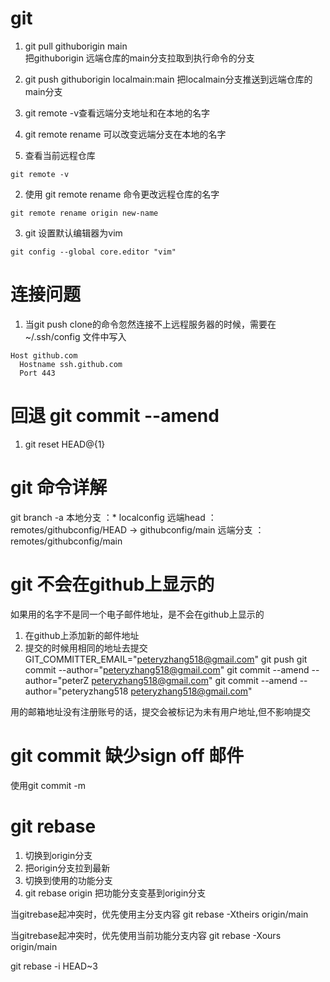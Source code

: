 # git
1. git pull githuborigin main  
把githuborigin 远端仓库的main分支拉取到执行命令的分支
2. git push githuborigin localmain:main
把localmain分支推送到远端仓库的main分支
3. git remote -v查看远端分支地址和在本地的名字
4. git remote rename 可以改变远端分支在本地的名字

1. 查看当前远程仓库
```
git remote -v
```
2. 使用 git remote rename 命令更改远程仓库的名字
```
git remote rename origin new-name
```

3. git 设置默认编辑器为vim
```
git config --global core.editor "vim"
```

# 连接问题
1. 当git push clone的命令忽然连接不上远程服务器的时候，需要在~/.ssh/config
   文件中写入
```
Host github.com
  Hostname ssh.github.com
  Port 443
```

# 回退 git commit --amend
1. git reset HEAD@{1}

# git 命令详解
 git branch -a
本地分支    ：* localconfig
远端head    ：  remotes/githubconfig/HEAD -> githubconfig/main
远端分支    ：  remotes/githubconfig/main


# git 不会在github上显示的
如果用的名字不是同一个电子邮件地址，是不会在github上显示的
1. 在github上添加新的邮件地址
2. 提交的时候用相同的地址去提交
GIT_COMMITTER_EMAIL="peteryzhang518@gmail.com" git push
git commit --author="peteryzhang518@gmail.com"
git commit --amend --author="peterZ <peteryzhang518@gmail.com>"
git commit --amend --author="peteryzhang518 <peteryzhang518@gmail.com>"


用的邮箱地址没有注册账号的话，提交会被标记为未有用户地址,但不影响提交

# git commit 缺少sign off 邮件
使用git  commit  -m

# git rebase 
1. 切换到origin分支
2. 把origin分支拉到最新
3. 切换到使用的功能分支
4. git rebase origin 把功能分支变基到origin分支

当gitrebase起冲突时，优先使用主分支内容
git rebase -Xtheirs origin/main

当gitrebase起冲突时，优先使用当前功能分支内容
git rebase -Xours origin/main


git rebase -i HEAD~3
